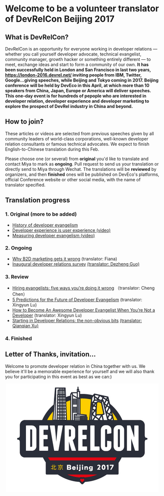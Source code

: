 # Welcome to be a volunteer translator of DevRelCon Beijing 2017 #

## What is DevRelCon?

DevRelCon is an opportunity for everyone working in developer relations — whether you call yourself developer advocate, technical evangelist, community manager, growth hacker or something entirely different — to meet, exchange ideas and start to form a community of our own. **It has been successfully held in London and San Francisco in last two years, https://london-2016.devrel.net/ inviting people from IBM, Twitter, Google...giving speeches, while Beijing and Tokyo coming in 2017. Beijing conference will be held by DevEco in this April, at which more than 10 speakers from China, Japan, Europe or America will deliver speeches. This one-day event is for hundreds of pepople who are interested in developer relation, developer experience and developer marketing to explore the prospect of DevRel industry in China and beyond.**

## How to join?

These articles or videos are selected from previous speeches given by all community leaders of world-class corporations, well-known developer relation consultants or famous technical advocates. We expect to finish English-to-Chinese translation during this Feb.

Please choose one (or several) from **original** you'd like to translate and contact Miya to mark as **ongoing**. Pull request to send us your translation or directly send to Miya through Wechat. The translations will be **reviewed** by organizers, and then **finished** ones will be published on DevEco's platforms, official Conference website or other social media, with the name of translator specified.

## Translation progress

### 1. Original (more to be added)

* [History of developer evangelism](https://devrel.net/industry/history-developer-evangelism-josh-marinacci)
* [Developer experience is user experience (video)](https://devrel.net/developer-experience/developer-experience-user-experience)
* [Measuring developer evangelism (video)](https://devrel.net/craft/measuring-developer-evangelism)

### 2. Ongoing
* [Why B2D marketing gets it wrong](https://devrel.net/opinion/why-b2d-marketing-gets-it-wrong) (translator: Fiana)
* [Inaugural developer relations survey](https://devrel.net/industry/inaugural-developer-relations-survey) [(translator: Dezheng Guo)](https://github.com/cxhy)

### 3. Review
* [Hiring evangelists: five ways you’re doing it wrong](https://devrel.net/opinion/hiring-evangelists-youre-doing-it-wrong) （translator: Cheng Chen）
* [5 Predictions for the Future of Developer Evangelism](http://cmxhub.com/developer-evangelism-community-predictions-for-the-future/) (translator: Xingyun Lu)
* [How to Become An Awesome Developer Evangelist When You’re Not a Developer](http://cmxhub.com/developer-evangelism-non-developer/) (translator: Xingyun Lu)
* [Starting in Developer Relations: the non-obvious bits](https://devrel.net/craft/starting-in-developer-relations-the-non-obvious-bits) [(translator: Qianqian Xu)](https://github.com/QianXuX)

### 4. Finished

## Letter of Thanks, invitation...

Welcome to promote developer relation in China together with us. We believe it'll be a memorable experience for yourself and we will also thank you for participating in this event as best as we can:)

<p align="center"><img src="logo.jpg"/></p>
